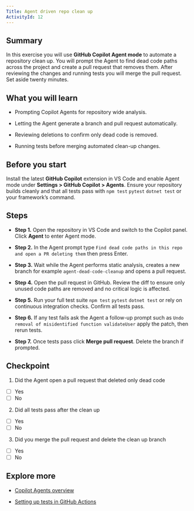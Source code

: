 ```yaml
---
Title: Agent driven repo clean up
ActivityId: 12
---
```


## Summary

In this exercise you will use **GitHub Copilot Agent mode** to automate a repository clean up. You will prompt the Agent to find dead code paths across the project and create a pull request that removes them. After reviewing the changes and running tests you will merge the pull request. Set aside twenty minutes.

## What you will learn

- Prompting Copilot Agents for repository wide analysis.

- Letting the Agent generate a branch and pull request automatically.

- Reviewing deletions to confirm only dead code is removed.

- Running tests before merging automated clean-up changes.

## Before you start

Install the latest **GitHub Copilot** extension in VS Code and enable Agent mode under **Settings > GitHub Copilot > Agents**. Ensure your repository builds cleanly and that all tests pass with `npm test` `pytest` `dotnet test` or your framework’s command.

## Steps

- **Step 1.** Open the repository in VS Code and switch to the Copilot panel. Click **Agent** to enter Agent mode.

- **Step 2.** In the Agent prompt type `Find dead code paths in this repo and open a PR deleting them` then press Enter.

- **Step 3.** Wait while the Agent performs static analysis, creates a new branch for example `agent-dead-code-cleanup` and opens a pull request.

- **Step 4.** Open the pull request in GitHub. Review the diff to ensure only unused code paths are removed and no critical logic is affected.

- **Step 5.** Run your full test suite `npm test` `pytest` `dotnet test` or rely on continuous integration checks. Confirm all tests pass.

- **Step 6.** If any test fails ask the Agent a follow-up prompt such as `Undo removal of misidentified function validateUser` apply the patch, then rerun tests.

- **Step 7.** Once tests pass click **Merge pull request**. Delete the branch if prompted.

## Checkpoint

1. Did the Agent open a pull request that deleted only dead code

- [ ] Yes
- [ ] No

2. Did all tests pass after the clean up

- [ ] Yes
- [ ] No

3. Did you merge the pull request and delete the clean up branch

- [ ] Yes
- [ ] No

## Explore more

- [Copilot Agents overview](https://code.visualstudio.com/docs/copilot/chat/chat-agent-mode)

- [Setting up tests in GitHub Actions](https://docs.github.com/en/actions/using-workflows)
